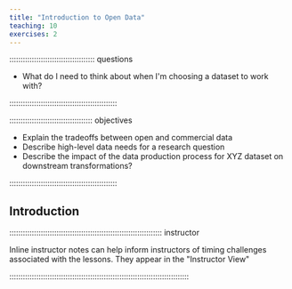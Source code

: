 ```yaml
---
title: "Introduction to Open Data"
teaching: 10
exercises: 2
---
```


:::::::::::::::::::::::::::::::::::::: questions

- What do I need to think about when I'm choosing a dataset to work with?

::::::::::::::::::::::::::::::::::::::::::::::::

::::::::::::::::::::::::::::::::::::: objectives

- Explain the tradeoffs between open and commercial data
- Describe high-level data needs for a research question
- Describe the impact of the data production process for XYZ dataset on downstream transformations?

::::::::::::::::::::::::::::::::::::::::::::::::

## Introduction

:::::::::::::::::::::::::::::::::::::::::::::::::::::::::::::::::::: instructor

Inline instructor notes can help inform instructors of timing challenges
associated with the lessons. They appear in the "Instructor View"

::::::::::::::::::::::::::::::::::::::::::::::::::::::::::::::::::::::::::::::::
